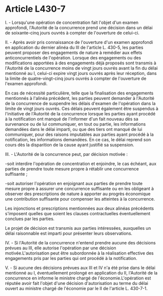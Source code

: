 # Article L430-7

I. - Lorsqu'une opération de concentration fait l'objet d'un examen approfondi, l'Autorité de la concurrence prend une décision dans un délai de soixante-cinq jours ouvrés à compter de l'ouverture de celui-ci.

II. - Après avoir pris connaissance de l'ouverture d'un examen approfondi en application du dernier alinéa du III de l'article L. 430-5, les parties peuvent proposer des engagements de nature à remédier aux effets anticoncurrentiels de l'opération. Lorsque des engagements ou des modifications apportées à des engagements déjà proposés sont transmis à l'Autorité de la concurrence moins de vingt jours ouvrés avant la fin du délai mentionné au I, celui-ci expire vingt jours ouvrés après leur réception, dans la limite de quatre-vingt-cinq jours ouvrés à compter de l'ouverture de l'examen approfondi.

En cas de nécessité particulière, telle que la finalisation des engagements mentionnés à l'alinéa précédent, les parties peuvent demander à l'Autorité de la concurrence de suspendre les délais d'examen de l'opération dans la limite de vingt jours ouvrés. Ces délais peuvent également être suspendus à l'initiative de l'Autorité de la concurrence lorsque les parties ayant procédé à la notification ont manqué de l'informer d'un fait nouveau dès sa survenance ou de lui communiquer, en tout ou partie, les informations demandées dans le délai imparti, ou que des tiers ont manqué de lui communiquer, pour des raisons imputables aux parties ayant procédé à la notification, les informations demandées. En ce cas, le délai reprend son cours dès la disparition de la cause ayant justifié sa suspension.

III. - L'Autorité de la concurrence peut, par décision motivée :

-soit interdire l'opération de concentration et enjoindre, le cas échéant, aux parties de prendre toute mesure propre à rétablir une concurrence suffisante ;

-soit autoriser l'opération en enjoignant aux parties de prendre toute mesure propre à assurer une concurrence suffisante ou en les obligeant à observer des prescriptions de nature à apporter au progrès économique une contribution suffisante pour compenser les atteintes à la concurrence.

Les injonctions et prescriptions mentionnées aux deux alinéas précédents s'imposent quelles que soient les clauses contractuelles éventuellement conclues par les parties.

Le projet de décision est transmis aux parties intéressées, auxquelles un délai raisonnable est imparti pour présenter leurs observations.

IV. - Si l'Autorité de la concurrence n'entend prendre aucune des décisions prévues au III, elle autorise l'opération par une décision motivée.L'autorisation peut être subordonnée à la réalisation effective des engagements pris par les parties qui ont procédé à la notification.

V. - Si aucune des décisions prévues aux III et IV n'a été prise dans le délai mentionné au I, éventuellement prolongé en application du II, l'Autorité de la concurrence en informe le ministre chargé de l'économie.L'opération est réputée avoir fait l'objet d'une décision d'autorisation au terme du délai ouvert au ministre chargé de l'économie par le II de l'article L. 430-7-1.
